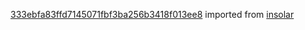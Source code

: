 [333ebfa83ffd7145071fbf3ba256b3418f013ee8](https://github.com/insolar/insolar/commit/333ebfa83ffd7145071fbf3ba256b3418f013ee8) imported from [insolar](https://github.com/insolar/insolar)
